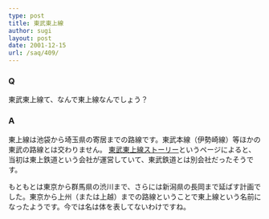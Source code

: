 ```yaml
---
type: post
title: 東武東上線
author: sugi
layout: post
date: 2001-12-15
url: /saq/409/
---
```

### Q 

東武東上線て、なんで東上線なんでしょう？

### A 

東上線は池袋から埼玉県の寄居までの路線です。東武本線（伊勢崎線）等ほかの東武の路線とは交わりません。 <a href="http://www.shiro.ne.jp/tojosen/" onclick="_gaq.push(['_trackEvent', 'outbound-article', 'http://www.shiro.ne.jp/tojosen/', '東武東上線ストーリー']);" >東武東上線ストーリー</a>というページによると、当初は東上鉄道という会社が運営していて、東武鉄道とは別会社だったそうです。

もともとは東京から群馬県の渋川まで、さらには新潟県の長岡まで延ばす計画でした。東京から上州（または上越）までの路線ということで東上線という名前になったようです。今では名は体を表してないわけですね。